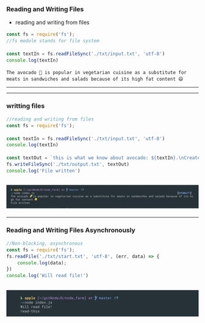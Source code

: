 ### Reading and Writing Files

- reading and writing from files


```js
const fs = require('fs');
//fs module stands for file system

const textIn = fs.readFileSync('./txt/input.txt', 'utf-8')
console.log(textIn)
```


`The avocado 🥑 is popular in vegetarian cuisine as a substitute for meats in sandwiches and salads because of its high fat content 😄`

---

---
### writting files

```js
//reading and writing from files
const fs = require('fs');

const textIn = fs.readFileSync('./txt/input.txt', 'utf-8')
console.log(textIn)

const textOut = `this is what we know about avocado: ${textIn}.\nCreate on ${Date.now()}`;
fs.writeFileSync('./txt/output.txt', textOut)
console.log('File written')
```

![](img/2019-09-24-12-30-13.png)
---



---
### Reading and Writing Files Asynchronously

```js
//Non-blocking, asynchronous
const fs = require('fs');
fs.readFile('./txt/start.txt', 'utf-8', (err, data) => {
    console.log(data);
})
console.log('Will read file!')
```

![](img/2019-09-29-21-18-05.png)
---






